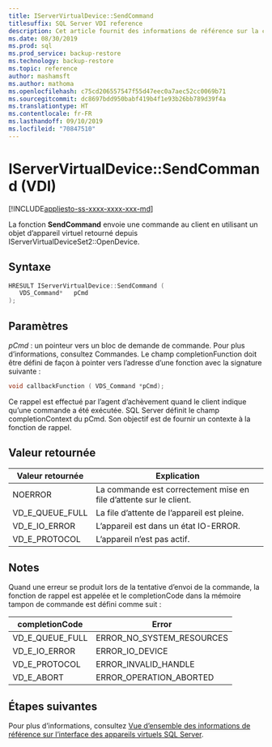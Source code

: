 ```yaml
---
title: IServerVirtualDevice::SendCommand
titlesuffix: SQL Server VDI reference
description: Cet article fournit des informations de référence sur la commande IServerVirtualDevice::SendCommand.
ms.date: 08/30/2019
ms.prod: sql
ms.prod_service: backup-restore
ms.technology: backup-restore
ms.topic: reference
author: mashamsft
ms.author: mathoma
ms.openlocfilehash: c75cd206557547f55d47eec0a7aec52cc0069b71
ms.sourcegitcommit: dc8697bdd950babf419b4f1e93b26bb789d39f4a
ms.translationtype: HT
ms.contentlocale: fr-FR
ms.lasthandoff: 09/10/2019
ms.locfileid: "70847510"
---
```

# <a name="iservervirtualdevicesendcommand-vdi"></a>IServerVirtualDevice::SendCommand (VDI)

[!INCLUDE[appliesto-ss-xxxx-xxxx-xxx-md](../../../includes/appliesto-ss-xxxx-xxxx-xxx-md.md)]

La fonction **SendCommand** envoie une commande au client en utilisant un objet d’appareil virtuel retourné depuis IServerVirtualDeviceSet2::OpenDevice.

## <a name="syntax"></a>Syntaxe

```c
HRESULT IServerVirtualDevice::SendCommand (
   VDS_Command*   pCmd
);
```

## <a name="parameters"></a>Paramètres

*pCmd* : un pointeur vers un bloc de demande de commande. Pour plus d’informations, consultez Commandes. Le champ completionFunction doit être défini de façon à pointer vers l’adresse d’une fonction avec la signature suivante :

```c
void callbackFunction ( VDS_Command *pCmd);
```

Ce rappel est effectué par l’agent d’achèvement quand le client indique qu’une commande a été exécutée. SQL Server définit le champ completionContext du pCmd. Son objectif est de fournir un contexte à la fonction de rappel.

## <a name="return-value"></a>Valeur retournée

|Valeur retournée | Explication |
|---|---|
| NOERROR | La commande est correctement mise en file d’attente sur le client. |
| VD_E_QUEUE_FULL | La file d’attente de l’appareil est pleine. |
| VD_E_IO_ERROR | L’appareil est dans un état IO-ERROR. |
| VD_E_PROTOCOL | L’appareil n’est pas actif. |

## <a name="remarks"></a>Notes

Quand une erreur se produit lors de la tentative d’envoi de la commande, la fonction de rappel est appelée et le completionCode dans la mémoire tampon de commande est défini comme suit :

| completionCode | Error |
|---|---|
| VD_E_QUEUE_FULL | ERROR_NO_SYSTEM_RESOURCES |
| VD_E_IO_ERROR   | ERROR_IO_DEVICE |
| VD_E_PROTOCOL   | ERROR_INVALID_HANDLE |
| VD_E_ABORT      | ERROR_OPERATION_ABORTED |

## <a name="next-steps"></a>Étapes suivantes

Pour plus d’informations, consultez [Vue d’ensemble des informations de référence sur l’interface des appareils virtuels SQL Server](reference-virtual-device-interface.md).